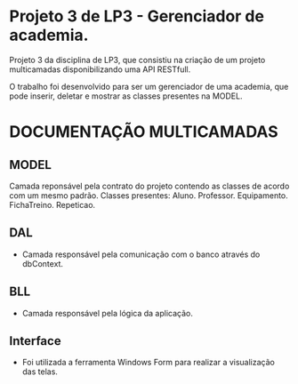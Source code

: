 # Projeto 3 de LP3 - Gerenciador de academia.
Projeto 3 da disciplina de LP3, que consistiu na criação de um projeto multicamadas disponibilizando uma API RESTfull.

O trabalho foi desenvolvido para ser um gerenciador de uma academia, que pode inserir, deletar e mostrar as classes presentes na MODEL.

# DOCUMENTAÇÃO MULTICAMADAS
## MODEL
Camada reponsável pela contrato do projeto contendo as classes de acordo com um mesmo padrão. Classes presentes:
Aluno.
Professor.
Equipamento.
FichaTreino.
Repeticao.


## DAL
- Camada responsável pela comunicação com o banco através do dbContext.

## BLL
- Camada responsável pela lógica da aplicação.

## Interface
- Foi utilizada a ferramenta Windows Form para realizar a visualização das telas.
